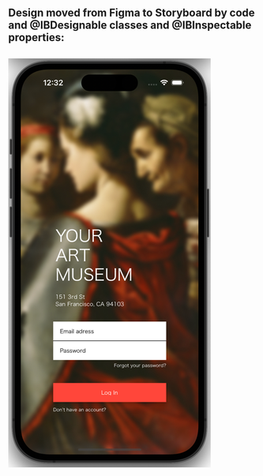 ## Design moved from Figma to Storyboard by code and @IBDesignable classes and @IBInspectable properties:


## ![LogIn](Screenshots/LogIn.png "Design moved from Figma to Storyboard by code and @IBDesignable classes and @IBInspectable properties")
